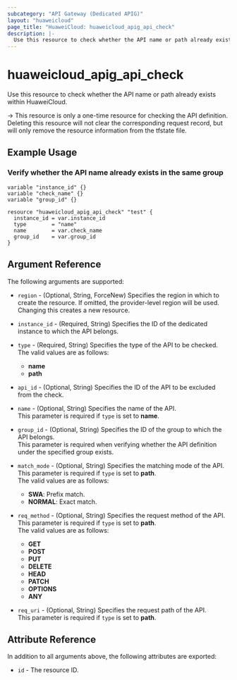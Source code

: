 ```yaml
---
subcategory: "API Gateway (Dedicated APIG)"
layout: "huaweicloud"
page_title: "HuaweiCloud: huaweicloud_apig_api_check"
description: |-
  Use this resource to check whether the API name or path already exists within HuaweiCloud.
---
```


# huaweicloud_apig_api_check

Use this resource to check whether the API name or path already exists within HuaweiCloud.

-> This resource is only a one-time resource for checking the API definition. Deleting this resource will
   not clear the corresponding request record, but will only remove the resource information from the tfstate file.

## Example Usage

### Verify whether the API name already exists in the same group

```hcl
variable "instance_id" {}
variable "check_name" {}
variable "group_id" {}

resource "huaweicloud_apig_api_check" "test" {
  instance_id = var.instance_id
  type        = "name"
  name        = var.check_name
  group_id    = var.group_id
}
```

## Argument Reference

The following arguments are supported:

* `region` - (Optional, String, ForceNew) Specifies the region in which to create the resource.
  If omitted, the provider-level region will be used.
  Changing this creates a new resource.

* `instance_id` - (Required, String) Specifies the ID of the dedicated instance to which the API belongs.

* `type` - (Required, String) Specifies the type of the API to be checked.  
  The valid values are as follows:
  + **name**
  + **path**

* `api_id` - (Optional, String) Specifies the ID of the API to be excluded from the check.

* `name` - (Optional, String) Specifies the name of the API.  
  This parameter is required if `type` is set to **name**.

* `group_id` - (Optional, String) Specifies the ID of the group to which the API belongs.  
  This parameter is required when verifying whether the API definition under the specified group exists.

* `match_mode` - (Optional, String) Specifies the matching mode of the API.  
  This parameter is required if `type` is set to **path**.  
  The valid values are as follows:
  + **SWA**: Prefix match.
  + **NORMAL**: Exact match.

* `req_method` - (Optional, String) Specifies the request method of the API.  
  This parameter is required if `type` is set to **path**.  
  The valid values are as follows:
  + **GET**
  + **POST**
  + **PUT**
  + **DELETE**
  + **HEAD**
  + **PATCH**
  + **OPTIONS**
  + **ANY**

* `req_uri` - (Optional, String) Specifies the request path of the API.  
  This parameter is required if `type` is set to **path**.

## Attribute Reference

In addition to all arguments above, the following attributes are exported:

* `id` - The resource ID.
